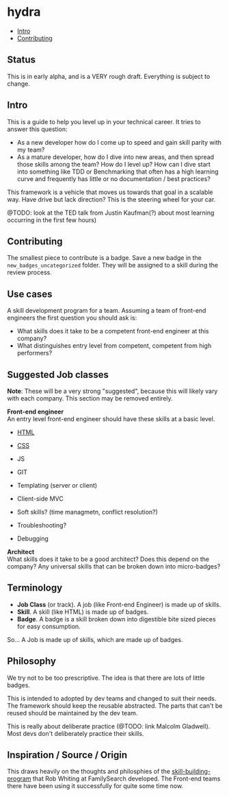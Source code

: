 hydra
======================
- [Intro](#intro)
- [Contributing](#contributing)

Status
---------------
This is in early alpha, and is a VERY rough draft. Everything is subject to change.

Intro
----------------

This is a guide to help you level up in your technical career. It tries to answer this question:

- As a new developer how do I come up to speed and gain skill parity with my team?
- As a mature developer, how do I dive into new areas, and then spread those skills among the team?
How do I level up? How can I dive start into something like TDD or Benchmarking that often has a high
learning curve and frequently has little or no documentation / best practices?

This framework is a vehicle that moves us towards that goal in a scalable way. Have drive but lack direction? This is the steering
wheel for your car.


@TODO: look at the TED talk from Justin Kaufman(?) about most learning occurring in the first few hours)

Contributing
----------------
The smallest piece to contribute is a badge. Save a new badge in the `new_badges_uncategorized` folder. They will be assigned to a skill during the review process.

Use cases
----------------
A skill development program for a team. Assuming a team of front-end engineers the first question you should ask is:
- What skills does it take to be a competent front-end engineer at this company?
- What distinguishes entry level from competent, competent from high performers?

Suggested Job classes
----------------
**Note**: These will be a very strong "suggested", because this will likely vary with each company. This section may be removed entirely.

**Front-end engineer**  
An entry level front-end engineer should have these skills at a basic level.
- [HTML](skills/html.md)
- [CSS](skills/css.md)
- JS
- GIT
- Templating (server or client)
- Client-side MVC
- Soft skills? (time managmetn, conflict resolution?)

- Troubleshooting?
- Debugging


**Architect**  
What skills does it take to be a good architect? Does this depend on the company?
Any universal skills that can be broken down into micro-badges?


**Terminology**
----------------
- **Job Class** (or track). A job (like Front-end Engineer) is made up of skills.
- **Skill**. A skill (like HTML) is made up of badges.
- **Badge**. A badge is a skill broken down into digestible bite sized pieces for easy consumption.

So... A Job is made up of skills, which are made up of badges.

Philosophy
----------------
We try not to be too prescriptive. The idea is that there are lots of little badges.

This is intended to adopted by dev teams and changed to suit their needs. The framework should keep the reusable abstracted.
The parts that can't be reused should be maintained by the dev team.

This is really about deliberate practice (@TODO: link Malcolm Gladwell). Most devs don't deliberately practice their skills.

Inspiration / Source / Origin
----------------
This draws heavily on the thoughts and philosphies of the [skill-building-program](https://github.com/fs-webdev/skill-building-program) that Rob Whiting at
FamilySearch developed. The Front-end teams there have been using it successfully for quite some time now.
